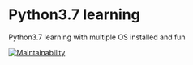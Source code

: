 # Python3.7 learning
 Python3.7 learning with multiple OS installed and fun
 
[![Maintainability](https://api.codeclimate.com/v1/badges/49f26c215c3a1d09af66/maintainability)](https://codeclimate.com/github/alabarym/Python3.7-learning/maintainability)